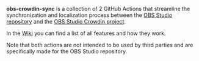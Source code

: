 **obs-crowdin-sync** is a collection of 2 GitHub Actions that streamline the synchronization and localization process between the [OBS Studio repository](https://github.com/obsproject/obs-studio) and the [OBS Studio Crowdin project](https://crowdin.com/project/obs-studio).

In the [Wiki](https://github.com/obsproject/obs-crowdin-sync/wiki) you can find a list of all features and how they work.

Note that both actions are not intended to be used by third parties and are specifically made for the OBS Studio repository.
